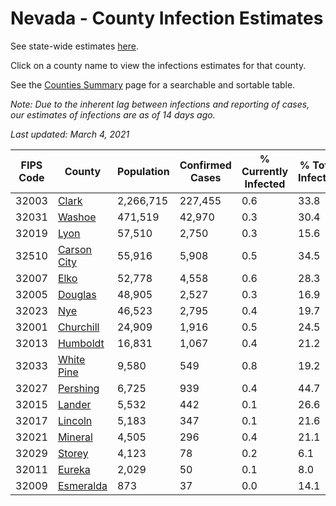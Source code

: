 # Nevada - County Infection Estimates

See state-wide estimates [here](/infections/us-nv).

Click on a county name to view the infections estimates for that county.

See the [Counties Summary](/infections/summary-counties) page for a searchable and sortable table.

*Note: Due to the inherent lag between infections and reporting of cases, our estimates of infections are as of 14 days ago.*

*Last updated: March 4, 2021*

|   FIPS Code |                     County |   Population |   Confirmed Cases |   % Currently Infected |   % Total Infected |
|-------------|----------------------------|--------------|-------------------|------------------------|--------------------|
|       32003 |             [Clark](clark) |    2,266,715 |           227,455 |                    0.6 |               33.8 |
|       32031 |           [Washoe](washoe) |      471,519 |            42,970 |                    0.3 |               30.4 |
|       32019 |               [Lyon](lyon) |       57,510 |             2,750 |                    0.3 |               15.6 |
|       32510 | [Carson City](carson-city) |       55,916 |             5,908 |                    0.5 |               34.5 |
|       32007 |               [Elko](elko) |       52,778 |             4,558 |                    0.6 |               28.3 |
|       32005 |         [Douglas](douglas) |       48,905 |             2,527 |                    0.3 |               16.9 |
|       32023 |                 [Nye](nye) |       46,523 |             2,795 |                    0.4 |               19.7 |
|       32001 |     [Churchill](churchill) |       24,909 |             1,916 |                    0.5 |               24.5 |
|       32013 |       [Humboldt](humboldt) |       16,831 |             1,067 |                    0.4 |               21.2 |
|       32033 |   [White Pine](white-pine) |        9,580 |               549 |                    0.8 |               19.2 |
|       32027 |       [Pershing](pershing) |        6,725 |               939 |                    0.4 |               44.7 |
|       32015 |           [Lander](lander) |        5,532 |               442 |                    0.1 |               26.6 |
|       32017 |         [Lincoln](lincoln) |        5,183 |               347 |                    0.1 |               21.6 |
|       32021 |         [Mineral](mineral) |        4,505 |               296 |                    0.4 |               21.1 |
|       32029 |           [Storey](storey) |        4,123 |                78 |                    0.2 |                6.1 |
|       32011 |           [Eureka](eureka) |        2,029 |                50 |                    0.1 |                8.0 |
|       32009 |     [Esmeralda](esmeralda) |          873 |                37 |                    0.0 |               14.1 |